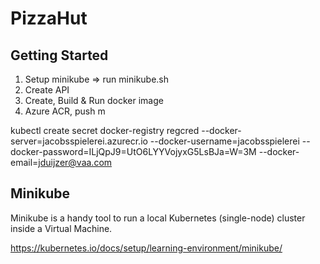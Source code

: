 # PizzaHut

## Getting Started

1. Setup minikube => run minikube.sh
2. Create API
3. Create, Build & Run docker image
4. Azure ACR, push
m

kubectl create secret docker-registry regcred --docker-server=jacobsspielerei.azurecr.io --docker-username=jacobsspielerei --docker-password=ILjQpJ9=UtO6LYYVojyxG5LsBJa=W=3M --docker-email=jduijzer@vaa.com


## Minikube

Minikube is a handy tool to run a local Kubernetes (single-node) cluster inside a Virtual Machine.

https://kubernetes.io/docs/setup/learning-environment/minikube/